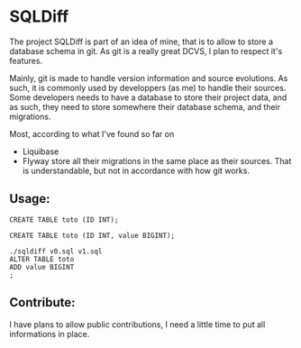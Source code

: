 SQLDiff
=======

The project SQLDiff is part of an idea of mine, that is to allow to store
a database schema in git.
As git is a really great DCVS, I plan to respect it's features.

Mainly, git is made to handle version information and source evolutions.
As such, it is commonly used by developpers (as me) to handle their sources.
Some developers needs to have a database to store their project data, and as
such, they need to store somewhere their database schema, and their migrations.

Most, according to what I've found so far on
* Liquibase
* Flyway
store all their migrations in the same place as their sources.
That is understandable, but not in accordance with how git works.

Usage:
------

```lang=SQL, name=v0.sql
CREATE TABLE toto (ID INT);
```

```lang=SQL, name=v1.sql
CREATE TABLE toto (ID INT, value BIGINT);
```

```
./sqldiff v0.sql v1.sql
ALTER TABLE toto
ADD value BIGINT
;
```

Contribute:
-----------

I have plans to allow public contributions, I need a little time to put all
informations in place.

